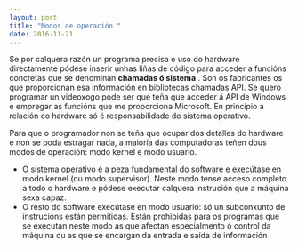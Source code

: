 ```yaml
---
layout: post
title: "Modos de operación "
date: 2016-11-21
---
```




Se por calquera razón un programa precisa o uso do hardware directamente pódese inserir unhas liñas de código para acceder a funcións concretas que se denominan    __chamadas ó sistema__  . Son os fabricantes os que proporcionan esa información en bibliotecas chamadas API. Se quero programar un videoxogo pode ser que teña que acceder á API de Windows e empregar as funcións que me proporciona Microsoft. En principio a relación co hardware só é responsabilidade do sistema operativo.

Para que o programador non se teña que ocupar dos detalles do hardware e non se poda estragar nada,  a maioría das computadoras teñen dous modos de operación: modo kernel e modo usuario.



*  O sistema operativo é a peza fundamental do software e  execútase en modo kernel (ou modo supervisor). Neste modo tense acceso completo a todo o hardware e pódese executar calquera instrución que a máquina sexa capaz.
*  O resto do software  execútase en modo usuario: só un subconxunto de instrucións están permitidas. Están prohibidas para os programas que se executan neste modo as que afectan especialmento ó control da máquina ou as que se encargan da entrada e saída de información
